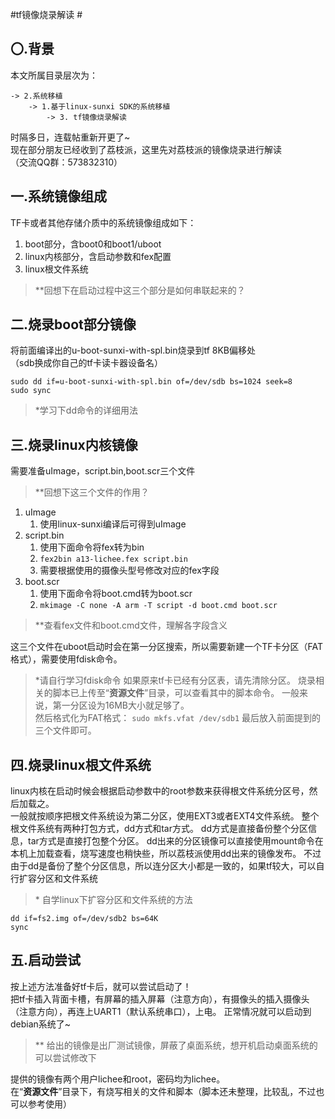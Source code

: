 #tf镜像烧录解读 #
## 〇.背景 ##
本文所属目录层次为：  

```
-> 2.系统移植
	-> 1.基于linux-sunxi SDK的系统移植
		-> 3. tf镜像烧录解读
```
时隔多日，连载帖重新开更了~   
现在部分朋友已经收到了荔枝派，这里先对荔枝派的镜像烧录进行解读  
（交流QQ群：573832310）


## 一.系统镜像组成 ##
TF卡或者其他存储介质中的系统镜像组成如下：
1. boot部分，含boot0和boot1/uboot
2. linux内核部分，含启动参数和fex配置
3. linux根文件系统
> \**回想下在启动过程中这三个部分是如何串联起来的？

## 二.烧录boot部分镜像 ##
将前面编译出的u-boot-sunxi-with-spl.bin烧录到tf 8KB偏移处   
（sdb换成你自己的tf卡读卡器设备名）
```
sudo dd if=u-boot-sunxi-with-spl.bin of=/dev/sdb bs=1024 seek=8
sudo sync
```
> \*学习下dd命令的详细用法

## 三.烧录linux内核镜像  ##  
需要准备uImage，script.bin,boot.scr三个文件
> \**回想下这三个文件的作用？  

1. uImage
	1. 使用linux-sunxi编译后可得到uImage
2. script.bin
	1. 使用下面命令将fex转为bin  
	2. `fex2bin a13-lichee.fex script.bin`
	3. 需要根据使用的摄像头型号修改对应的fex字段
3. boot.scr
	1. 使用下面命令将boot.cmd转为boot.scr  
	2. `mkimage -C none -A arm -T script -d boot.cmd boot.scr`
> \**查看fex文件和boot.cmd文件，理解各字段含义

这三个文件在uboot启动时会在第一分区搜索，所以需要新建一个TF卡分区（FAT格式），需要使用fdisk命令。
> \*请自行学习fdisk命令
如果原来tf卡已经有分区表，请先清除分区。
烧录相关的脚本已上传至“**资源文件**”目录，可以查看其中的脚本命令。
一般来说，第一分区设为16MB大小就足够了。   
然后格式化为FAT格式：
`sudo mkfs.vfat /dev/sdb1`
最后放入前面提到的三个文件即可。

## 四.烧录linux根文件系统  ##
linux内核在启动时候会根据启动参数中的root参数来获得根文件系统分区号，然后加载之。  
一般就按顺序把根文件系统设为第二分区，使用EXT3或者EXT4文件系统。
整个根文件系统有两种打包方式，dd方式和tar方式。
dd方式是直接备份整个分区信息，tar方式是直接打包整个分区。
dd出来的分区镜像可以直接使用mount命令在本机上加载查看，烧写速度也稍快些，所以荔枝派使用dd出来的镜像发布。
不过由于dd是备份了整个分区信息，所以连分区大小都是一致的，如果tf较大，可以自行扩容分区和文件系统
> \* 自学linux下扩容分区和文件系统的方法

```
dd if=fs2.img of=/dev/sdb2 bs=64K
sync
```

## 五.启动尝试 ##
按上述方法准备好tf卡后，就可以尝试启动了！  
把tf卡插入背面卡槽，有屏幕的插入屏幕（注意方向），有摄像头的插入摄像头（注意方向），再连上UART1（默认系统串口），上电。
正常情况就可以启动到debian系统了~

> \** 给出的镜像是出厂测试镜像，屏蔽了桌面系统，想开机启动桌面系统的可以尝试修改下

提供的镜像有两个用户lichee和root，密码均为lichee。   
在“**资源文件**”目录下，有烧写相关的文件和脚本（脚本还未整理，比较乱，不过也可以参考使用）



